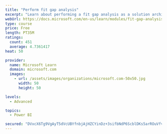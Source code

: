 ```yaml
---
title: "Perform fit gap analysis"
excerpt: "Learn about performing a fit gap analysis as a solution architect for Dynamics 365 and Microsoft Power Platform."
webUrl: https://docs.microsoft.com/en-us/learn/modules/fit-gap-analysis/
type: course
price: Free
length: PT35M
ratings:
  count: 451
  average: 4.7361417
heat: 50

provider:
  name: Microsoft Learn
  domain: microsoft.com
  images:
    - url: /assets/images/organizations/microsoft.com-50x50.jpg
      width: 50
      height: 50

levels:
  - Advanced

topics:
  - Power BI

secured: "DVxcX6Tg9VgAyT5dVcUBYfnbjAjHZCYinDz+3sifbNdP6ScblDKs5arROuVfvrjwMEhBxIfSkXi9RGKBSkJhLYrqqVRo2yQurjUPixIOudMp1bNWpYngG81aljejZGtXUbR/G8eyO3YvlUHmgjMQGD6cQ3AK9pWU/UVRfQ+zQ2OxS0XHJK2qe0vgq83wdtocUWXVoahT8V1OG2V2sVGnNMPfbWafT3gRALpz9x4Ho4jjMj8anz3s5eKRwg8tXhquDZfQYJ1yQCvROBi+51uk9doJ5v0agF4rg1i8JE/mbruBCYpUGZEi5SXZXNycAlAyxA8huJVMbKhI3SombSo4e4IPUhLHR+ANPpuTkkvDNjFTGKVS+6uRQNk828O16KmuVx30uYfbnFxj7jZsDy0U8laycWHeQ6rDNRBf8RQiZa8=;sHE/O2gsG1atsyxVok+dig=="
---
```


